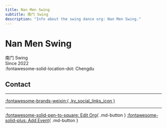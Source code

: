 ```yaml
---
title: Nan Men Swing
subtitle: 南门 Swing
description: "Info about the swing dance org: Nan Men Swing."
---
```


# Nan Men Swing

南门 Swing  
Since 2022  
:fontawesome-solid-location-dot: Chengdu  


## Contact


---

 [:fontawesome-brands-weixin:{ .ky_social_links_icon }](# "南门Swing")

---

[:fontawesome-solid-pen-to-square: Edit Org](https://github.com/swingdance/orgs/issues/new?assignees=&labels=update+org&projects=&template=03-update_entity.yml&title=Update%20Org%3A%20zh_CN%20%E2%80%A2%20Nan%20Men%20Swing&region=zh_CN&id=nan-men-swing&name=Nan%20Men%20Swing){ .md-button } [:fontawesome-solid-plus: Add Event](https://github.com/swingdance/events/issues/new?assignees=&labels=add+event&projects=&template=02-add_entity.yml&title=Add%20Event%3A%20zh_CN%20%E2%80%A2%20%3CName%3E&region=zh_CN&province=Sichuan&city=Chengdu&org_id=nan-men-swing){ .md-button }
